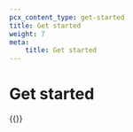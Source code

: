 ```yaml
---
pcx_content_type: get-started
title: Get started
weight: 7
meta:
    title: Get started
---
```


# Get started 

{{<directory-listing>}}